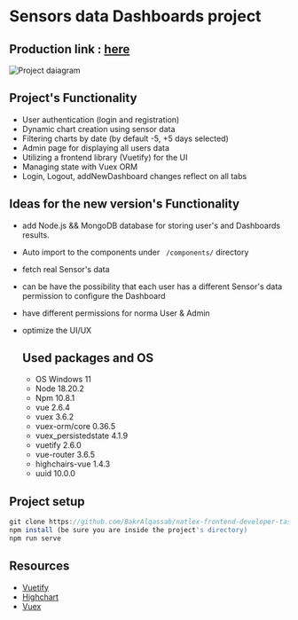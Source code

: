 # Sensors data Dashboards project



## Production link :  [here](https://natlex-frontend-developer-task.vercel.app/)


![Project daiagram](https://i.ibb.co/F6LV8yZ/Screenshot-2024-07-23-151458.png?raw=true "Project's Diagram")


## Project's Functionality

- User authentication (login and registration)
- Dynamic chart creation using sensor data
- Filtering charts by date (by default -5, +5 days selected)
- Admin page for displaying all users data
- Utilizing a frontend library (Vuetify) for the UI
- Managing state with Vuex ORM
- Login, Logout, addNewDashboard changes reflect on all tabs

## Ideas for the new version's Functionality

- add Node.js && MongoDB database for storing user's and Dashboards results.
- Auto import to the components under ``` /components/``` directory
- fetch real Sensor's data
- can be have the possibility that each user has a different Sensor's data permission to configure the Dashboard
- have different permissions for norma User & Admin
- optimize the UI/UX

  ## Used packages and OS
  - OS Windows 11
  - Node 18.20.2
  - Npm 10.8.1
  - vue 2.6.4
  - vuex 3.6.2
  - vuex-orm/core 0.36.5
  - vuex_persistedstate 4.1.9
  - vuetify 2.6.0
  - vue-router 3.6.5
  - highchairs-vue 1.4.3
  - uuid 10.0.0

## Project setup

```js
git clone https://github.com/BakrAlqassab/natlex-frontend-developer-task
npm install (be sure you are inside the project's directory)
npm run serve
```

## Resources 
-  [Vuetify](https://vuetifyjs.com/en/)
-  [Highchart](https://highcharts.com/docs/index)
-  [Vuex](https://vuex.vuejs.org/)

